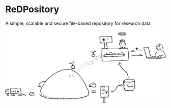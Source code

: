 # ReDPository

A simple, scalable and secure file-based repository for research data


![nginx and solr diagram](nginx_solr.png)